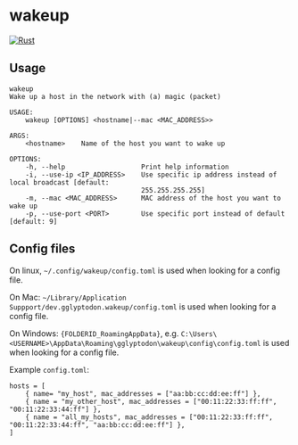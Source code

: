# wakeup
[![Rust](https://github.com/gglyptodon/wakeup/actions/workflows/rust.yml/badge.svg)](https://github.com/gglyptodon/wakeup/actions/workflows/rust.yml)
## Usage

```
wakeup 
Wake up a host in the network with (a) magic (packet)

USAGE:
    wakeup [OPTIONS] <hostname|--mac <MAC_ADDRESS>>

ARGS:
    <hostname>    Name of the host you want to wake up

OPTIONS:
    -h, --help                   Print help information
    -i, --use-ip <IP_ADDRESS>    Use specific ip address instead of local broadcast [default:
                                 255.255.255.255]
    -m, --mac <MAC_ADDRESS>      MAC address of the host you want to wake up
    -p, --use-port <PORT>        Use specific port instead of default [default: 9]
```

## Config files
On linux, `~/.config/wakeup/config.toml` is used when looking for a config file.

On Mac: `~/Library/Application Suppport/dev.gglyptodon.wakeup/config.toml` is used when looking for a config file.

On Windows: `{FOLDERID_RoamingAppData}`, e.g. `C:\Users\<USERNAME>\AppData\Roaming\gglyptodon\wakeup\config\config.toml` is used when looking for a config file.

Example `config.toml`:

```
hosts = [
    { name= "my_host", mac_addresses = ["aa:bb:cc:dd:ee:ff"] },
    { name = "my_other_host", mac_addresses = ["00:11:22:33:ff:ff", "00:11:22:33:44:ff"] },
    { name = "all_my_hosts", mac_addresses = ["00:11:22:33:ff:ff", "00:11:22:33:44:ff", "aa:bb:cc:dd:ee:ff"] },
]
```
